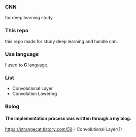 ### CNN
for deep learning study.

### This repo
this repo made for study deep learning and handle cnn.

### Use language
I used to <strong>C</strong> language.

### List
- Convolutional Layer
- Convolution Lowering

### Bolog
#### The implementation process was written through a my blog.
https://strangecat.tistory.com/50 - Convolutional Layer(1)
